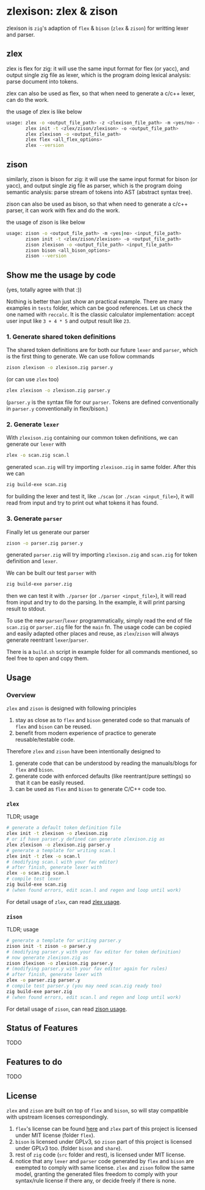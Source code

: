 # zlexison: zlex & zison

zlexison is `zig`'s adaption of `flex` & `bison` (`zlex` & `zison`) for writting lexer and parser.

## zlex

zlex is flex for zig: it will use the same input format for flex (or yacc), and output single zig file as lexer, which is the program doing lexical analysis: parse document into tokens.

zlex can also be used as flex, so that when need to generate a c/c++ lexer, can do the work.

the usage of zlex is like below

```bash
usage: zlex -o <output_file_path> -z <zlexison_file_path> -m <yes/no> <input_file_path>
       zlex init -t <zlex/zison/zlexison> -o <output_file_path>
       zlex zlexison -o <output_file_path>
       zlex flex <all_flex_options>
       zlex --version
```

## zison

similarly, zison is bison for zig: it will use the same input format for bison (or yacc), and output single zig file as parser, which is the program doing semantic analysis: parse stream of tokens into AST (abstract syntax tree).

zison can also be used as bison, so that when need to generate a c/c++ parser, it can work with flex and do the work.

the usage of zison is like below

```bash
usage: zison -o <output_file_path> -m <yes|no> <input_file_path>
       zison init -t <zlex/zison/zlexison> -o <output_file_path>
       zison zlexison -o <output_file_path> <input_file_path>
       zison bison <all_bison_options>
       zison --version
```

## Show me the usage by code

(yes, totally agree with that :))

Nothing is better than just show an practical example. There are many examples in `tests` folder, which can be good references. Let us check the one named with `reccalc`. It is the classic calculator implementation: accept user input like `3 + 4 * 5` and output result like `23`.

### 1. Generate shared token definitions

The shared token definitions are for both our future `lexer` and `parser`, which is the first thing to generate. We can use follow commands

```bash
zison zlexison -o zlexison.zig parser.y
```

(or can use `zlex` too)

```bash
zlex zlexison -o zlexison.zig parser.y
```

(`parser.y` is the syntax file for our `parser`. Tokens are defined conventionally in `parser.y` conventionally in flex/bison.)

### 2. Generate `lexer`

With `zlexison.zig` containing our common token definitions, we can generate our `lexer` with

```bash
zlex -o scan.zig scan.l
```

generated `scan.zig` will try importing `zlexison.zig` in same folder. After this we can

```bash
zig build-exe scan.zig
```

for building the lexer and test it, like `./scan` (or `./scan <input_file>`), it will read from input and try to print out what tokens it has found.

### 3. Generate `parser`

Finally let us generate our parser

```bash
zison -o parser.zig parser.y
```

generated `parser.zig` will try importing `zlexison.zig` and `scan.zig` for token definition and `lexer`.

We can be built our test `parser` with

```bash
zig build-exe parser.zig
```

then we can test it with `./parser` (or `./parser <input_file>`), it will read from input and try to do the parsing. In the example, it will print parsing result to stdout.

To use the new `parser`/`lexer` programmatically, simply read the end of file `scan.zig` or `parser.zig` file for the `main` fn. The usage code can be copied and easily adapted other places and reuse, as `zlex`/`zison` will always generate reentrant `lexer`/`parser`.

There is a `build.sh` script in example folder for all commands mentioned, so feel free to open and copy them.

## Usage

### Overview

`zlex` and `zison` is designed with following principles

1. stay as close as to `flex` and `bison` generated code so that manuals of `flex` and `bison` can be reused.
2. benefit from modern experience of practice to generate reusable/testable code.

Therefore `zlex` and `zison` have been intentionally designed to

1. generate code that can be understood by reading the manuals/blogs for `flex` and `bison`.
2. generate code with enforced defaults (like reentrant/pure settings) so that it can be easily reused.
3. can be used as `flex` and `bison` to generate C/C++ code too.

### `zlex`

TLDR; usage

```bash
# generate a default token definition file
zlex init -t zlexison -o zlexison.zig
# or if have parser.y defined can generate zlexison.zig as
zlex zlexison -o zlexison.zig parser.y
# generate a template for writing scan.l
zlex init -t zlex -o scan.l
# (modifying scan.l with your fav editor)
# after finish, generate lexer with
zlex -o scan.zig scan.l
# compile test lexer
zig build-exe scan.zig
# (when found errors, edit scan.l and regen and loop until work)
```

For detail usage of `zlex`, can read [zlex usage]().

### `zison`

TLDR; usage

```bash
# generate a template for writing parser.y
zison init -t zison -o parser.y
# (modifying parser.y with your fav editor for token definition)
# now generate zlexison.zig as
zison zlexison -o zlexison.zig parser.y
# (modifying parser.y with your fav editor again for rules)
# after finish, generate lexer with
zlex -o parser.zig parser.y
# compile test parser.y (you may need scan.zig ready too)
zig build-exe parser.zig
# (when found errors, edit scan.l and regen and loop until work)
```

For detail usage of `zison`, can read [zison usage]().

## Status of Features

TODO

## Features to do

TODO

## License

`zlex` and `zison` are built on top of `flex` and `bison`, so will stay compatible with upstream licenses correspondingly.

1. `flex`'s license can be found [here](https://github.com/FLEXTool/FLEX?tab=License-1-ov-file) and `zlex` part of this project is licensed under MIT license (folder `flex`).
2. `bison` is licensed under GPLv3, so `zison` part of this project is licensed under GPLv3 too. (folder `bison` and `share`).
3. rest of `zig` code (`src` folder and rest), is licensed under MIT license.
4. notice that any `lexer` and `parser` code generated by `flex` and `bison` are exempted to comply with same license. `zlex` and `zison` follow the same model, granting the generated files freedom to comply with your syntax/rule license if there any, or decide freely if there is none.
